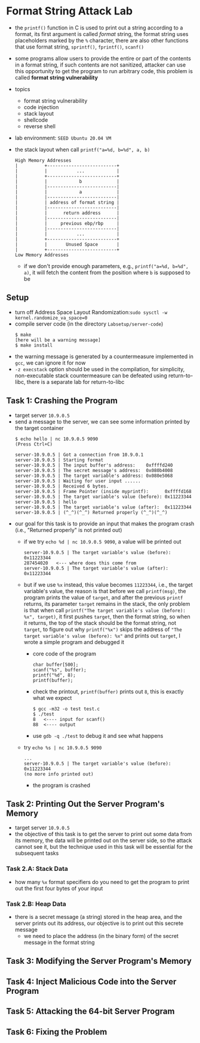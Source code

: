 # Format String Attack Lab
- the `printf()` function in C is used to print out a string according to a format, its first argument is called *format* string, the format string uses placeholders marked by the `%` character, there are also other functions that use format string, `sprintf()`, `fprintf()`, `scanf()`
- some programs allow users to provide the entire or part of the contents in a format string, if such contents are not sanitized, attacker can use this opportunity to get the program to run arbitrary code, this problem is called **format string vulnerability**

- topics
    - format string vulnerability
    - code injection
    - stack layout
    - shellcode
    - reverse shell

- lab environment: `SEED Ubuntu 20.04 VM`

- the stack layout when call `printf("a=%d, b=%d", a, b)`
    ```
    High Memory Addresses
    |          +--------------------------+     
    |          |           ...            |
    |          +--------------------------+
    |          |            b             |
    |          |--------------------------| 
    |          |            a             |
    |          |--------------------------| 
    |          | address of format string |
    |          |--------------------------|
    |          |      return address      |
    |          |--------------------------|
    |          |     previous ebp/rbp     |
    |          |--------------------------|
    |          |           ...            |    
    |          +--------------------------+
    |          |       Unused Space       |
    |          +--------------------------+
    Low Memory Addresses
    ```
    - if we don't provide enough parameters, e.g., `printf("a=%d, b=%d", a)`, it will fetch the content from the position where `b` is supposed to be

## Setup
- turn off Address Space Layout Randomization:`sudo sysctl -w kernel.randomize_va_space=0` 
- compile server code (in the directory `Labsetup/server-code`)
    ```
    $ make
    [here will be a warning message]
    $ make install
    ```
- the warning message is generated by a countermeasure implemented in `gcc`, we can ignore it for now
- `-z execstack` option should be used in the compilation, for simplicity, non-executable stack countermeasure can be defeated using return-to-libc, there is a separate lab for return-to-libc

## Task 1: Crashing the Program
- target server `10.9.0.5`
- send a message to the server, we can see some information printed by the target container
    ```
    $ echo hello | nc 10.9.0.5 9090
    (Press Ctrl+C)
    ```
    ```
    server-10.9.0.5 | Got a connection from 10.9.0.1
    server-10.9.0.5 | Starting format
    server-10.9.0.5 | The input buffer's address:    0xffffd240
    server-10.9.0.5 | The secret message's address:  0x080b4008
    server-10.9.0.5 | The target variable's address: 0x080e5068
    server-10.9.0.5 | Waiting for user input ......
    server-10.9.0.5 | Received 6 bytes.
    server-10.9.0.5 | Frame Pointer (inside myprintf):      0xffffd168
    server-10.9.0.5 | The target variable's value (before): 0x11223344
    server-10.9.0.5 | hello
    server-10.9.0.5 | The target variable's value (after):  0x11223344
    server-10.9.0.5 | (^_^)(^_^) Returned properly (^_^)(^_^)
    ```
- our goal for this task is to provide an input that makes the program crash (i.e., "Returned properly" is not printed out)
    - if we try `echo %d | nc 10.9.0.5 9090`, a value will be printed out
        ```
        server-10.9.0.5 | The target variable's value (before): 0x11223344
        287454020   <--- where does this come from
        server-10.9.0.5 | The target variable's value (after): 0x11223344
        ```
    - but if we use `%x` instead, this value becomes `11223344`, i.e., the target variable's value, the reason is that before we call `printf(msg)`, the program prints the value of `target`, and after the previous `printf` returns, its parameter `target` remains in the stack, the only problem is that when call `printf("The target variable's value (before): %x", target)`, it first pushes `target`, then the format string, so when it returns, the top of the stack should be the format string, not `target`, to figure out why `printf("%x")` skips the address of `"The target variable's value (before): %x"` and prints out `target`, I wrote a simple program and debugged it
        - core code of the program
            ```
            char buffer[500];
            scanf("%s", buffer);
            printf("%d", 8);
            printf(buffer);
            ```
        - check the printout, `printf(buffer)` prints out `8`, this is exactly what we expect
            ```
            $ gcc -m32 -o test test.c
            $ ./test
            8   <---- input for scanf()
            88  <---- output
            ```
        - use `gdb -q ./test` to debug it and see what happens
        
    - try `echo %s | nc 10.9.0.5 9090`
        ```
        ...
        server-10.9.0.5 | The target variable's value (before): 0x11223344
        (no more info printed out)
        ```
        - the program is crashed
## Task 2: Printing Out the Server Program's Memory
- target server `10.9.0.5`
- the objective of this task is to get the server to print out some data from its memory, the data will be printed out on the server side, so the attack cannot see it, but the technique used in this task will be essential for the subsequent tasks

### Task 2.A: Stack Data
- how many `%x` format specifiers do you need to get the program to print out the first four bytes of your input

### Task 2.B: Heap Data
- there is a secret message (a string) stored in the heap area, and the server prints out its address, our objective is to print out this secrete message
    - we need to place the address (in the binary form) of the secret message in the format string


## Task 3: Modifying the Server Program's Memory

## Task 4: Inject Malicious Code into the Server Program

## Task 5: Attacking the 64-bit Server Program

## Task 6: Fixing the Problem